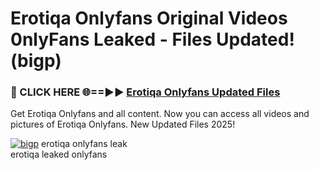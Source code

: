 # Erotiqa Onlyfans Original Videos 0nlyFans Leaked - Files Updated! (bigp)

<h3>🔴 CLICK HERE 🌐==►► <a href="https://tinyurl.com/2jnfzry5" rel="nofollow">Erotiqa Onlyfans Updated Files</a></h3>

Get Erotiqa Onlyfans and all content. Now you can access all videos and pictures of Erotiqa Onlyfans. New Updated Files 2025!

[![bigp](https://i.imgur.com/GyGTBgg.gif)](https://tinyurl.com/2jnfzry5)
erotiqa onlyfans leak<br>
erotiqa leaked onlyfans